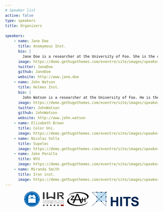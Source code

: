 ```yaml
---
# Speaker list
active: false
type: speakers
title: Organizers

speakers:
    - name: Jane Doe
      title: Anomymous Inst.
      bio: |
        Jane Doe is a researcher at the University of Foo. She is the chair of the Foo Bar conference.
      image: https://demo.gethugothemes.com/eventre/site/images/speakers/speaker-one.jpg
      twitter: JaneDoe
      github: JaneDoe
      website: http://www.jane.doe
    - name: John Watson
      title: Holmes Inst.
      bio: |
        John Watson is a researcher at the University of Foo. He is the chair of the Foo Bar conference.
      image: https://demo.gethugothemes.com/eventre/site/images/speakers/speaker-two.jpg
      twitter: JohnWatson
      github: JohnWatson
      website: http://www.john.watson
    - name: Elizabeth Brown
      title: Color Uni.
      image: https://demo.gethugothemes.com/eventre/site/images/speakers/speaker-three.jpg
    - name: Nicolas Volta
      title: Supelec
      image: https://demo.gethugothemes.com/eventre/site/images/speakers/speaker-four.jpg
    - name: Jake Peralta
      title: NYU
      image: https://demo.gethugothemes.com/eventre/site/images/speakers/speaker-five.jpg
    - name: Miranda Smith
      title: Iron inst.
      image: https://demo.gethugothemes.com/eventre/site/images/speakers/speaker-six.jpg
---
```

<div markdown="1" class="col-md-12" style="text-align:center;">

<img src="static/img/ml4astro_logos.svg" alt="logos" width="75%">

</div>